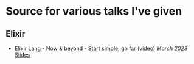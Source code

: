 # Source for various talks I've given

## Elixir

- [Elixir Lang - Now & beyond - Start simple, go far (video)](https://youtu.be/4W1n0xHPmWM) _March 2023_ <br />
  [Slides](https://github.com/cmnstmntmn/talks/blob/main/Elixir%20Lang%20-%20Now%20%26%20beyound.pdf)
